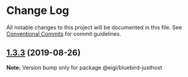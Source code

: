 # Change Log

All notable changes to this project will be documented in this file.
See [Conventional Commits](https://conventionalcommits.org) for commit guidelines.

## [1.3.3](https://github.com/enduranceinternational/bluebird/compare/v1.3.2...v1.3.3) (2019-08-26)

**Note:** Version bump only for package @eigi/bluebird-justhost
